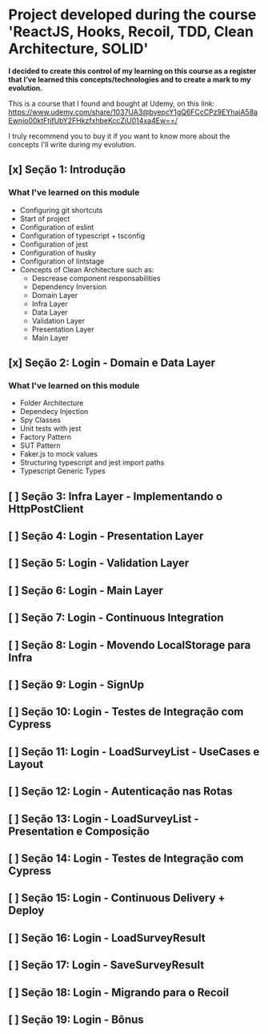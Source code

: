 # Project developed during the course 'ReactJS, Hooks, Recoil, TDD, Clean Architecture, SOLID'

**I decided to create this control of my learning on this course as a register that I've learned this concepts/technologies and to create a mark to my evolution.**

This is a course that I found and bought at Udemy, on this link: https://www.udemy.com/share/1037UA3@byepcY1gQ6FCcCPz9EYhajA58aEwnio00ktFtjfUbY2FHkzfxhbeKccZiU014xa4Ew==/

I truly recommend you to buy it if you want to know more about the concepts I'll write during my evolution.

## [x] Seção 1: Introdução

### What I've learned on this module
- Configuring git shortcuts
- Start of project
- Configuration of eslint
- Configuration of typescript + tsconfig
- Configuration of jest
- Configuration of husky
- Configuration of lintstage
- Concepts of Clean Architecture such as: 
  - Descrease component responsabilities
  - Dependency Inversion
  - Domain Layer
  - Infra Layer
  - Data Layer
  - Validation Layer
  - Presentation Layer
  - Main Layer

## [x] Seção 2: Login - Domain e Data Layer

### What I've learned on this module
- Folder Architecture
- Dependecy Injection
- Spy Classes
- Unit tests with jest
- Factory Pattern
- SUT Pattern
- Faker.js to mock values
- Structuring typescript and jest import paths
- Typescript Generic Types

## [ ] Seção 3: Infra Layer - Implementando o HttpPostClient
## [ ] Seção 4: Login - Presentation Layer
## [ ] Seção 5: Login - Validation Layer
## [ ] Seção 6: Login - Main Layer
## [ ] Seção 7: Login - Continuous Integration
## [ ] Seção 8: Login - Movendo LocalStorage para Infra
## [ ] Seção 9: Login - SignUp
## [ ] Seção 10: Login - Testes de Integração com Cypress
## [ ] Seção 11: Login - LoadSurveyList - UseCases e Layout
## [ ] Seção 12: Login - Autenticação nas Rotas
## [ ] Seção 13: Login - LoadSurveyList - Presentation e Composição
## [ ] Seção 14: Login - Testes de Integração com Cypress
## [ ] Seção 15: Login - Continuous Delivery + Deploy
## [ ] Seção 16: Login - LoadSurveyResult
## [ ] Seção 17: Login - SaveSurveyResult
## [ ] Seção 18: Login - Migrando para o Recoil
## [ ] Seção 19: Login - Bônus
